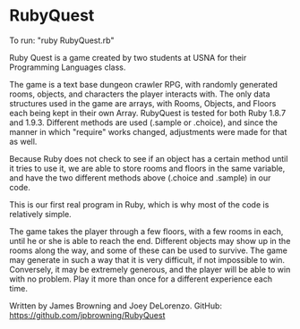 RubyQuest
=========

To run: "ruby RubyQuest.rb"

Ruby Quest is a game created by two students at USNA for their Programming Languages class. 

The game is a text base dungeon crawler RPG, with randomly generated rooms, objects, and characters the player interacts with. 
The only data structures used in the game are arrays, with Rooms, Objects, and Floors each being kept in their own Array. 
RubyQuest is tested for both Ruby 1.8.7 and 1.9.3. Different methods are used (.sample or .choice), and since the manner
in which "require" works changed, adjustments were made for that as well.

Because Ruby does not check to see if an object has a certain method until it tries to use it, we are able to store rooms and floors
in the same variable, and have the two different methods above (.choice and .sample) in our code.

This is our first real program in Ruby, which is why most of the code is relatively simple.

The game takes the player through a few floors, with a few rooms in each, until he or she is able to reach the end.
Different objects may show up in the rooms along the way, and some of these can be used to survive. The game may 
generate in such a way that it is very difficult, if not impossible to win. Conversely, it may be extremely generous,
and the player will be able to win with no problem. Play it more than once for a different experience each time.

Written by James Browning and Joey DeLorenzo.
GitHub: https://github.com/jpbrowning/RubyQuest